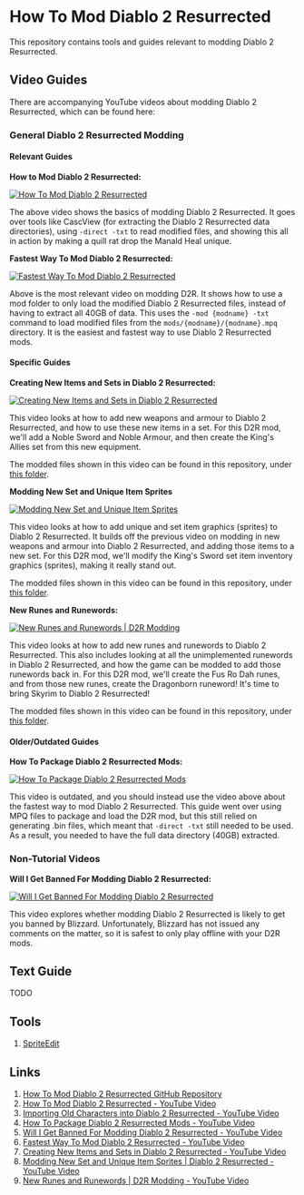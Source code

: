 # How To Mod Diablo 2 Resurrected

This repository contains tools and guides relevant to modding Diablo 2 Resurrected.

## Video Guides

There are accompanying YouTube videos about modding Diablo 2 Resurrected, which can be found here:

### General Diablo 2 Resurrected Modding

#### Relevant Guides
**How to Mod Diablo 2 Resurrected:**

[![How To Mod Diablo 2 Resurrected](https://img.youtube.com/vi/RMquP82QHGw/0.jpg)](https://www.youtube.com/watch?v=RMquP82QHGw)

The above video shows the basics of modding Diablo 2 Resurrected. It goes over tools like CascView (for extracting the Diablo 2 Resurrected data directories), using `-direct -txt` to read modified files, and showing this all in action by making a quill rat drop the Manald Heal unique.

**Fastest Way To Mod Diablo 2 Resurrected:**

[![Fastest Way To Mod Diablo 2 Resurrected](https://img.youtube.com/vi/lZTTq7MXZ5w/0.jpg)](https://www.youtube.com/watch?v=lZTTq7MXZ5w)

Above is the most relevant video on modding D2R. It shows how to use a mod folder to only load the modified Diablo 2 Resurrected files, instead of having to extract all 40GB of data. This uses the `-mod {modname} -txt` command to load modified files from the `mods/{modname}/{modname}.mpq` directory. It is the easiest and fastest way to use Diablo 2 Resurrected mods.

#### Specific Guides
**Creating New Items and Sets in Diablo 2 Resurrected:**

[![Creating New Items and Sets in Diablo 2 Resurrected](https://img.youtube.com/vi/Gtq-AuOMFBc/0.jpg)](https://www.youtube.com/watch?v=Gtq-AuOMFBc)

This video looks at how to add new weapons and armour to Diablo 2 Resurrected, and how to use these new items in a set. For this D2R mod, we'll add a Noble Sword and Noble Armour, and then create the King's Allies set from this new equipment.

The modded files shown in this video can be found in this repository, under [this folder](mods/newitems.mpq).

**Modding New Set and Unique Item Sprites**

[![Modding New Set and Unique Item Sprites](https://img.youtube.com/vi/y-yDdxPFsJY/0.jpg)](https://www.youtube.com/watch?v=y-yDdxPFsJY)

This video looks at how to add unique and set item graphics (sprites) to Diablo 2 Resurrected. It builds off the previous video on modding in new weapons and armour into Diablo 2 Resurrected, and adding those items to a new set. For this D2R mod, we'll modify the King's Sword set item inventory graphics (sprites), making it really stand out.

The modded files shown in this video can be found in this repository, under [this folder](mods/newitems2.mpq).

**New Runes and Runewords:**

[![New Runes and Runewords | D2R Modding](https://img.youtube.com/vi/brOSBpiwejA/0.jpg)](https://www.youtube.com/watch?v=brOSBpiwejA)

This video looks at how to add new runes and runewords to Diablo 2 Resurrected. This also includes looking at all the unimplemented runewords in Diablo 2 Resurrected, and how the game can be modded to add those runewords back in. For this D2R mod, we'll create the Fus Ro Dah runes, and from those new runes, create the Dragonborn runeword! It's time to bring Skyrim to Diablo 2 Resurrected!

The modded files shown in this video can be found in this repository, under [this folder](mods/runes.mpq).

#### Older/Outdated Guides
**How To Package Diablo 2 Resurrected Mods:**

[![How To Package Diablo 2 Resurrected Mods](https://img.youtube.com/vi/tLMppJOOO0o/0.jpg)](https://www.youtube.com/watch?v=tLMppJOOO0o)

This video is outdated, and you should instead use the video above about the fastest way to mod Diablo 2 Resurrected. This guide went over using MPQ files to package and load the D2R mod, but this still relied on generating .bin files, which meant that `-direct -txt` still needed to be used. As a result, you needed to have the full data directory (40GB) extracted.

### Non-Tutorial Videos
**Will I Get Banned For Modding Diablo 2 Resurrected:**

[![Will I Get Banned For Modding Diablo 2 Resurrected](https://img.youtube.com/vi/Evvkz2AiWWg/0.jpg)](https://www.youtube.com/watch?v=Evvkz2AiWWg)

This video explores whether modding Diablo 2 Resurrected is likely to get you banned by Blizzard. Unfortunately, Blizzard has not issued any comments on the matter, so it is safest to only play offline with your D2R mods.

## Text Guide

TODO

## Tools

1. [SpriteEdit](https://github.com/eezstreet/D2RModding-SpriteEdit/releases)

## Links

1. [How To Mod Diablo 2 Resurrected GitHub Repository](https://github.com/HighTechLowIQ/ModdingDiablo2Resurrected)
2. [How To Mod Diablo 2 Resurrected - YouTube Video](https://www.youtube.com/watch?v=RMquP82QHGw)
3. [Importing Old Characters into Diablo 2 Resurrected - YouTube Video](https://www.youtube.com/watch?v=VqSrUiq1eQo)
4. [How To Package Diablo 2 Resurrected Mods - YouTube Video](https://www.youtube.com/watch?v=tLMppJOOO0o)
5. [Will I Get Banned For Modding Diablo 2 Resurrected - YouTube Video](https://www.youtube.com/watch?v=Evvkz2AiWWg)
6. [Fastest Way To Mod Diablo 2 Resurrected - YouTube Video](https://www.youtube.com/watch?v=lZTTq7MXZ5w)
7. [Creating New Items and Sets in Diablo 2 Resurrected - YouTube Video](https://www.youtube.com/watch?v=Gtq-AuOMFBc)
8. [Modding New Set and Unique Item Sprites | Diablo 2 Resurrected - YouTube Video](https://www.youtube.com/watch?v=y-yDdxPFsJY)
9. [New Runes and Runewords | D2R Modding - YouTube Video](https://www.youtube.com/watch?v=brOSBpiwejA)
